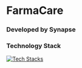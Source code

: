 # FarmaCare
### Developed by Synapse

### Technology Stack
[![Tech Stacks](https://skillicons.dev/icons?i=gcp,firebase,git,flutter,dart,go,figma,vscode,postgres,postman,discord)](https://skillicons.dev)
